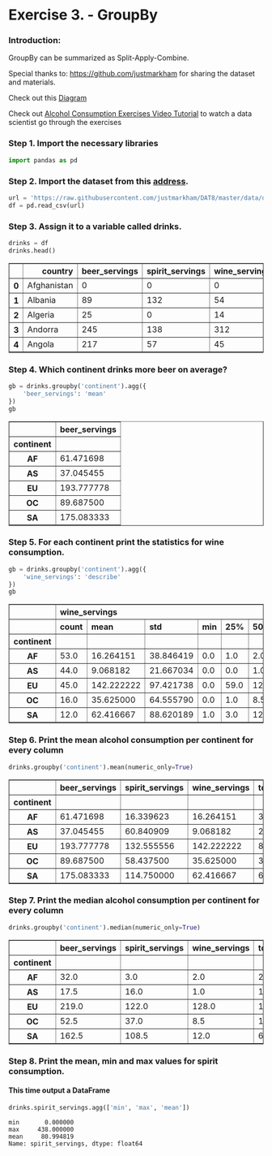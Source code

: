 # Exercise 3. - GroupBy

### Introduction:

GroupBy can be summarized as Split-Apply-Combine.

Special thanks to: https://github.com/justmarkham for sharing the dataset and materials.

Check out this [Diagram](http://i.imgur.com/yjNkiwL.png)  

Check out [Alcohol Consumption Exercises Video Tutorial](https://youtu.be/az67CMdmS6s) to watch a data scientist go through the exercises


### Step 1. Import the necessary libraries


```python
import pandas as pd
```

### Step 2. Import the dataset from this [address](https://raw.githubusercontent.com/justmarkham/DAT8/master/data/drinks.csv). 


```python
url = 'https://raw.githubusercontent.com/justmarkham/DAT8/master/data/drinks.csv'
df = pd.read_csv(url)
```

### Step 3. Assign it to a variable called drinks.


```python
drinks = df
drinks.head()
```




<div>
<style scoped>
    .dataframe tbody tr th:only-of-type {
        vertical-align: middle;
    }

    .dataframe tbody tr th {
        vertical-align: top;
    }

    .dataframe thead th {
        text-align: right;
    }
</style>
<table border="1" class="dataframe">
  <thead>
    <tr style="text-align: right;">
      <th></th>
      <th>country</th>
      <th>beer_servings</th>
      <th>spirit_servings</th>
      <th>wine_servings</th>
      <th>total_litres_of_pure_alcohol</th>
      <th>continent</th>
    </tr>
  </thead>
  <tbody>
    <tr>
      <th>0</th>
      <td>Afghanistan</td>
      <td>0</td>
      <td>0</td>
      <td>0</td>
      <td>0.0</td>
      <td>AS</td>
    </tr>
    <tr>
      <th>1</th>
      <td>Albania</td>
      <td>89</td>
      <td>132</td>
      <td>54</td>
      <td>4.9</td>
      <td>EU</td>
    </tr>
    <tr>
      <th>2</th>
      <td>Algeria</td>
      <td>25</td>
      <td>0</td>
      <td>14</td>
      <td>0.7</td>
      <td>AF</td>
    </tr>
    <tr>
      <th>3</th>
      <td>Andorra</td>
      <td>245</td>
      <td>138</td>
      <td>312</td>
      <td>12.4</td>
      <td>EU</td>
    </tr>
    <tr>
      <th>4</th>
      <td>Angola</td>
      <td>217</td>
      <td>57</td>
      <td>45</td>
      <td>5.9</td>
      <td>AF</td>
    </tr>
  </tbody>
</table>
</div>



### Step 4. Which continent drinks more beer on average?


```python
gb = drinks.groupby('continent').agg({
    'beer_servings': 'mean'
})
gb
```




<div>
<style scoped>
    .dataframe tbody tr th:only-of-type {
        vertical-align: middle;
    }

    .dataframe tbody tr th {
        vertical-align: top;
    }

    .dataframe thead th {
        text-align: right;
    }
</style>
<table border="1" class="dataframe">
  <thead>
    <tr style="text-align: right;">
      <th></th>
      <th>beer_servings</th>
    </tr>
    <tr>
      <th>continent</th>
      <th></th>
    </tr>
  </thead>
  <tbody>
    <tr>
      <th>AF</th>
      <td>61.471698</td>
    </tr>
    <tr>
      <th>AS</th>
      <td>37.045455</td>
    </tr>
    <tr>
      <th>EU</th>
      <td>193.777778</td>
    </tr>
    <tr>
      <th>OC</th>
      <td>89.687500</td>
    </tr>
    <tr>
      <th>SA</th>
      <td>175.083333</td>
    </tr>
  </tbody>
</table>
</div>



### Step 5. For each continent print the statistics for wine consumption.


```python
gb = drinks.groupby('continent').agg({
    'wine_servings': 'describe'
})
gb
```




<div>
<style scoped>
    .dataframe tbody tr th:only-of-type {
        vertical-align: middle;
    }

    .dataframe tbody tr th {
        vertical-align: top;
    }

    .dataframe thead tr th {
        text-align: left;
    }

    .dataframe thead tr:last-of-type th {
        text-align: right;
    }
</style>
<table border="1" class="dataframe">
  <thead>
    <tr>
      <th></th>
      <th colspan="8" halign="left">wine_servings</th>
    </tr>
    <tr>
      <th></th>
      <th>count</th>
      <th>mean</th>
      <th>std</th>
      <th>min</th>
      <th>25%</th>
      <th>50%</th>
      <th>75%</th>
      <th>max</th>
    </tr>
    <tr>
      <th>continent</th>
      <th></th>
      <th></th>
      <th></th>
      <th></th>
      <th></th>
      <th></th>
      <th></th>
      <th></th>
    </tr>
  </thead>
  <tbody>
    <tr>
      <th>AF</th>
      <td>53.0</td>
      <td>16.264151</td>
      <td>38.846419</td>
      <td>0.0</td>
      <td>1.0</td>
      <td>2.0</td>
      <td>13.00</td>
      <td>233.0</td>
    </tr>
    <tr>
      <th>AS</th>
      <td>44.0</td>
      <td>9.068182</td>
      <td>21.667034</td>
      <td>0.0</td>
      <td>0.0</td>
      <td>1.0</td>
      <td>8.00</td>
      <td>123.0</td>
    </tr>
    <tr>
      <th>EU</th>
      <td>45.0</td>
      <td>142.222222</td>
      <td>97.421738</td>
      <td>0.0</td>
      <td>59.0</td>
      <td>128.0</td>
      <td>195.00</td>
      <td>370.0</td>
    </tr>
    <tr>
      <th>OC</th>
      <td>16.0</td>
      <td>35.625000</td>
      <td>64.555790</td>
      <td>0.0</td>
      <td>1.0</td>
      <td>8.5</td>
      <td>23.25</td>
      <td>212.0</td>
    </tr>
    <tr>
      <th>SA</th>
      <td>12.0</td>
      <td>62.416667</td>
      <td>88.620189</td>
      <td>1.0</td>
      <td>3.0</td>
      <td>12.0</td>
      <td>98.50</td>
      <td>221.0</td>
    </tr>
  </tbody>
</table>
</div>



### Step 6. Print the mean alcohol consumption per continent for every column


```python
drinks.groupby('continent').mean(numeric_only=True)
```




<div>
<style scoped>
    .dataframe tbody tr th:only-of-type {
        vertical-align: middle;
    }

    .dataframe tbody tr th {
        vertical-align: top;
    }

    .dataframe thead th {
        text-align: right;
    }
</style>
<table border="1" class="dataframe">
  <thead>
    <tr style="text-align: right;">
      <th></th>
      <th>beer_servings</th>
      <th>spirit_servings</th>
      <th>wine_servings</th>
      <th>total_litres_of_pure_alcohol</th>
    </tr>
    <tr>
      <th>continent</th>
      <th></th>
      <th></th>
      <th></th>
      <th></th>
    </tr>
  </thead>
  <tbody>
    <tr>
      <th>AF</th>
      <td>61.471698</td>
      <td>16.339623</td>
      <td>16.264151</td>
      <td>3.007547</td>
    </tr>
    <tr>
      <th>AS</th>
      <td>37.045455</td>
      <td>60.840909</td>
      <td>9.068182</td>
      <td>2.170455</td>
    </tr>
    <tr>
      <th>EU</th>
      <td>193.777778</td>
      <td>132.555556</td>
      <td>142.222222</td>
      <td>8.617778</td>
    </tr>
    <tr>
      <th>OC</th>
      <td>89.687500</td>
      <td>58.437500</td>
      <td>35.625000</td>
      <td>3.381250</td>
    </tr>
    <tr>
      <th>SA</th>
      <td>175.083333</td>
      <td>114.750000</td>
      <td>62.416667</td>
      <td>6.308333</td>
    </tr>
  </tbody>
</table>
</div>



### Step 7. Print the median alcohol consumption per continent for every column


```python
drinks.groupby('continent').median(numeric_only=True)
```




<div>
<style scoped>
    .dataframe tbody tr th:only-of-type {
        vertical-align: middle;
    }

    .dataframe tbody tr th {
        vertical-align: top;
    }

    .dataframe thead th {
        text-align: right;
    }
</style>
<table border="1" class="dataframe">
  <thead>
    <tr style="text-align: right;">
      <th></th>
      <th>beer_servings</th>
      <th>spirit_servings</th>
      <th>wine_servings</th>
      <th>total_litres_of_pure_alcohol</th>
    </tr>
    <tr>
      <th>continent</th>
      <th></th>
      <th></th>
      <th></th>
      <th></th>
    </tr>
  </thead>
  <tbody>
    <tr>
      <th>AF</th>
      <td>32.0</td>
      <td>3.0</td>
      <td>2.0</td>
      <td>2.30</td>
    </tr>
    <tr>
      <th>AS</th>
      <td>17.5</td>
      <td>16.0</td>
      <td>1.0</td>
      <td>1.20</td>
    </tr>
    <tr>
      <th>EU</th>
      <td>219.0</td>
      <td>122.0</td>
      <td>128.0</td>
      <td>10.00</td>
    </tr>
    <tr>
      <th>OC</th>
      <td>52.5</td>
      <td>37.0</td>
      <td>8.5</td>
      <td>1.75</td>
    </tr>
    <tr>
      <th>SA</th>
      <td>162.5</td>
      <td>108.5</td>
      <td>12.0</td>
      <td>6.85</td>
    </tr>
  </tbody>
</table>
</div>



### Step 8. Print the mean, min and max values for spirit consumption.
#### This time output a DataFrame


```python
drinks.spirit_servings.agg(['min', 'max', 'mean'])

```




    min       0.000000
    max     438.000000
    mean     80.994819
    Name: spirit_servings, dtype: float64


